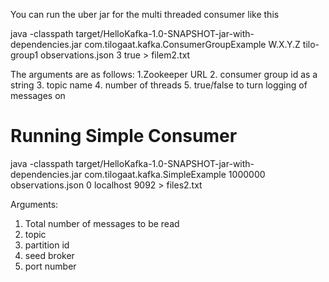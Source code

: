 You can run the uber jar for the multi threaded consumer like this 

java -classpath target/HelloKafka-1.0-SNAPSHOT-jar-with-dependencies.jar com.tilogaat.kafka.ConsumerGroupExample W.X.Y.Z tilo-group1 observations.json 3 true > filem2.txt

The arguments are as follows:
1.Zookeeper URL
2. consumer group id as a string
3. topic name
4. number of threads
5. true/false to turn logging of messages on


# Running Simple Consumer
java -classpath target/HelloKafka-1.0-SNAPSHOT-jar-with-dependencies.jar com.tilogaat.kafka.SimpleExample 1000000 observations.json 0 localhost 9092 > files2.txt

Arguments:
1. Total number of messages to be read
2. topic
3. partition id
4. seed broker 
5. port number 
